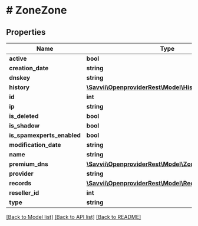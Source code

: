 # # ZoneZone

## Properties

Name | Type | Description | Notes
------------ | ------------- | ------------- | -------------
**active** | **bool** |  | [optional]
**creation_date** | **string** |  | [optional]
**dnskey** | **string** |  | [optional]
**history** | [**\Savvii\OpenproviderRest\Model\HistoryZoneHistory[]**](HistoryZoneHistory.md) |  | [optional]
**id** | **int** |  | [optional]
**ip** | **string** |  | [optional]
**is_deleted** | **bool** |  | [optional]
**is_shadow** | **bool** |  | [optional]
**is_spamexperts_enabled** | **bool** |  | [optional]
**modification_date** | **string** |  | [optional]
**name** | **string** |  | [optional]
**premium_dns** | [**\Savvii\OpenproviderRest\Model\ZonePremiumDnsData**](ZonePremiumDnsData.md) |  | [optional]
**provider** | **string** |  | [optional]
**records** | [**\Savvii\OpenproviderRest\Model\RecordRecordInfo[]**](RecordRecordInfo.md) |  | [optional]
**reseller_id** | **int** |  | [optional]
**type** | **string** |  | [optional]

[[Back to Model list]](../../README.md#models) [[Back to API list]](../../README.md#endpoints) [[Back to README]](../../README.md)
